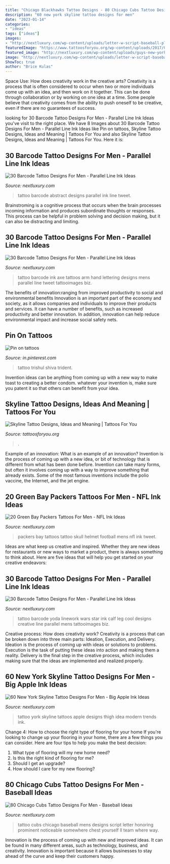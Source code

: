 ```yaml
---
title: "Chicago Blackhawks Tattoo Designs - 80 Chicago Cubs Tattoo Designs For Men"
description: "60 new york skyline tattoo designs for men"
date: "2023-01-14"
categories:
- "ideas"
tags: ["ideas"]
images:
- "http://nextluxury.com/wp-content/uploads/letter-w-script-baseball-players-chicago-cubs-mens-tattoo-ideas.jpg"
featuredImage: "https://www.tattoosforyou.org/wp-content/uploads/2017/09/Seattle-Skyline-Tattoo.jpg"
featured_image: "http://nextluxury.com/wp-content/uploads/guys-new-york-skyline-tattoos-on-thigh.jpg"
image: "http://nextluxury.com/wp-content/uploads/letter-w-script-baseball-players-chicago-cubs-mens-tattoo-ideas.jpg"
ShowToc: true
author: "Brice Kulas"
---
```



Space Use: How does creativity work in the creative arts?
Creativity is a process that is often considered to occur when two or more individuals come up with an idea, and then work on it together. This can be done through collaboration or by working on one idea at a time. Some people believe that creativity comes from the ability to push oneself to be creative, even if there are no guarantees of success.

	

		
looking for 30 Barcode Tattoo Designs For Men - Parallel Line Ink Ideas you've visit to the right place. We have 8 Images about 30 Barcode Tattoo Designs For Men - Parallel Line Ink Ideas like Pin on tattoos, Skyline Tattoo Designs, Ideas and Meaning | Tattoos For You and also Skyline Tattoo Designs, Ideas and Meaning | Tattoos For You. Here it is:
		
    
## 30 Barcode Tattoo Designs For Men - Parallel Line Ink Ideas

<img loading=lazy src="http://nextluxury.com/wp-content/uploads/small-abstract-scribbled-lines-barcode-male-tattoo-design.jpg" onerror="this.onerror=null;this.src='https://tse4.mm.bing.net/th?id=OIP.Dk4peudgX8LIMdKUiR9BtgHaHa&amp;pid=15.1';" alt="30 Barcode Tattoo Designs For Men - Parallel Line Ink Ideas">

_Source: nextluxury.com_

>tattoo barcode abstract designs parallel ink line tweet. 

	

Brainstroming is a cognitive process that occurs when the brain processes incoming information and produces subordinate thoughts or responses. This process can be helpful in problem solving and decision making, but it can also be distracting and limiting.

    
## 30 Barcode Tattoo Designs For Men - Parallel Line Ink Ideas

<img loading=lazy src="http://nextluxury.com/wp-content/uploads/mens-hand-barcode-tattoos.jpg" onerror="this.onerror=null;this.src='https://tse1.mm.bing.net/th?id=OIP._Dx8H6lyX7C4LXZ5PVBYGgHaHa&amp;pid=15.1';" alt="30 Barcode Tattoo Designs For Men - Parallel Line Ink Ideas">

_Source: nextluxury.com_

>tattoo barcode ink axe tattoos arm hand lettering designs mens parallel line tweet tattooimages biz. 

	

The benefits of innovation:ranging from improved productivity to social and environmental benefits
Innovation is an important part of the economy and society, as it allows companies and individuals to improve their products and services. It can have a number of benefits, such as increased productivity and better innovation. In addition, innovation can help reduce environmental impact and increase social safety nets.

    
## Pin On Tattoos

<img loading=lazy src="https://i.pinimg.com/736x/a3/ed/7d/a3ed7de2bd82188757923694848d9557.jpg" onerror="this.onerror=null;this.src='https://tse4.mm.bing.net/th?id=OIP.jaqJxS0JpQLBowGiIeVJ3AHaJ3&amp;pid=15.1';" alt="Pin on tattoos">

_Source: in.pinterest.com_

>tattoo trishul shiva trident. 

	

Invention ideas can be anything from coming up with a new way to make toast to creating a better condom. whatever your invention is, make sure you patent it so that others can benefit from your idea.

    
## Skyline Tattoo Designs, Ideas And Meaning | Tattoos For You

<img loading=lazy src="https://www.tattoosforyou.org/wp-content/uploads/2017/09/Seattle-Skyline-Tattoo.jpg" onerror="this.onerror=null;this.src='https://tse2.mm.bing.net/th?id=OIP.qZFNwiYhR27gCWRC3CpL8wHaJ6&amp;pid=15.1';" alt="Skyline Tattoo Designs, Ideas and Meaning | Tattoos For You">

_Source: tattoosforyou.org_

>. 

	

Example of an innovation: What is an example of an innovation?
Invention is the process of coming up with a new idea, or bit of technology that is different from what has been done before. Invention can take many forms, but often it involves coming up with a way to improve something that already exists. Some of the most famous inventions include the polio vaccine, the Internet, and the jet engine.

    
## 20 Green Bay Packers Tattoos For Men - NFL Ink Ideas

<img loading=lazy src="http://nextluxury.com/wp-content/uploads/skull-with-green-bay-packers-football-helmet-mens-leg-tattoo.jpg" onerror="this.onerror=null;this.src='https://tse2.mm.bing.net/th?id=OIP.niC7J8DvC65JlXTDx3QvRAHaHa&amp;pid=15.1';" alt="20 Green Bay Packers Tattoos For Men - NFL Ink Ideas">

_Source: nextluxury.com_

>packers bay tattoos tattoo skull helmet football mens nfl ink tweet. 

	

Ideas are what keep us creative and inspired. Whether they are new ideas for restaurants or new ways to market a product, there is always something to think about. Here are five ideas that will help you get started on your creative endeavors: 

    
## 30 Barcode Tattoo Designs For Men - Parallel Line Ink Ideas

<img loading=lazy src="http://nextluxury.com/wp-content/uploads/creative-cool-yoda-star-wars-barcode-mens-leg-calf-tattoo.jpg" onerror="this.onerror=null;this.src='https://tse2.mm.bing.net/th?id=OIP.DlP1C_cK5gsrabMkvfMLzgHaHa&amp;pid=15.1';" alt="30 Barcode Tattoo Designs For Men - Parallel Line Ink Ideas">

_Source: nextluxury.com_

>tattoo barcode yoda linework wars star ink calf leg cool designs creative line parallel mens tattooimages biz. 

	

Creative process: How does creativity work?
Creativity is a process that can be broken down into three main parts: Ideation, Execution, and Delivery. Ideation is the process of coming up with ideas or solutions to problems. Execution is the task of putting these ideas into action and making them a reality. Delivery is the final step in the creative process, which includes making sure that the ideas are implemented and realized properly.

    
## 60 New York Skyline Tattoo Designs For Men - Big Apple Ink Ideas

<img loading=lazy src="http://nextluxury.com/wp-content/uploads/guys-new-york-skyline-tattoos-on-thigh.jpg" onerror="this.onerror=null;this.src='https://tse1.mm.bing.net/th?id=OIP.hd4NjpKeCKS39bfkL7OguwHaHh&amp;pid=15.1';" alt="60 New York Skyline Tattoo Designs For Men - Big Apple Ink Ideas">

_Source: nextluxury.com_

>tattoo york skyline tattoos apple designs thigh idea modern trends ink. 

	

Change 4: How to choose the right type of flooring for your home
If you're looking to change up your flooring in your home, there are a few things you can consider. Here are four tips to help you make the best decision: 
1. What type of flooring will my new home need?
2. Is this the right kind of flooring for me?
3. Should I get an upgrade?
4. How should I care for my new flooring?

    
## 80 Chicago Cubs Tattoo Designs For Men - Baseball Ideas

<img loading=lazy src="http://nextluxury.com/wp-content/uploads/letter-w-script-baseball-players-chicago-cubs-mens-tattoo-ideas.jpg" onerror="this.onerror=null;this.src='https://tse4.mm.bing.net/th?id=OIP.Uw-NgURtp-QAmBAJaGgROQHaHa&amp;pid=15.1';" alt="80 Chicago Cubs Tattoo Designs For Men - Baseball Ideas">

_Source: nextluxury.com_

>tattoo cubs chicago baseball mens designs script letter honoring prominent noticeable somewhere chest yourself ll team where way. 

	

Innovation is the process of coming up with new and improved ideas. It can be found in many different areas, such as technology, business, and creativity. Innovation is important because it allows businesses to stay ahead of the curve and keep their customers happy.

